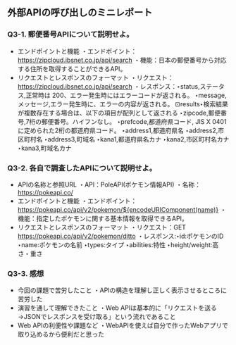 ## 外部APIの呼び出しのミニレポート
### Q3-1. 郵便番号APIについて説明せよ。
* エンドポイントと機能
  ・エンドポイント：https://zipcloud.ibsnet.co.jp/api/search
  ・機能：日本の郵便番号から対応する住所を取得することができるAPI。
* リクエストとレスポンスのフォーマット
  ・リクエスト：https://zipcloud.ibsnet.co.jp/api/search
  ・レスポンス：‣status,ステータス,正常時は 200、エラー発生時にはエラーコードが返される。
  ‣message,メッセージ,エラー発生時に、エラーの内容が返される。
  ⊡results‣検索結果が複数存在する場合は、以下の項目が配列として返される
  ‣zipcode,郵便番号,7桁の郵便番号。ハイフンなし。
  ‣prefcode,都道府県コード,	JIS X 0401 に定められた2桁の都道府県コード。
  ‣address1,都道府県名
  ‣address2,市区町村名
  ‣address3,町域名
  ‣kana1,都道府県名カナ
  ‣kana2,市区町村名カナ
  ‣kana3,町域名カナ
### Q3-2. 各自で調査したAPIについて説明せよ。
* APIの名称と参照URL
  ・API：PoleAPI(ポケモン情報API)
  ・名称：https://pokeapi.co/
* エンドポイントと機能
  ・エンドポイント：https://pokeapi.co/api/v2/pokemon/${encodeURIComponent(name)}
  ・機能：指定したポケモンに関する基本情報を取得できるAPI。
* リクエストとレスポンスのフォーマット
  ・リクエスト：GET https://pokeapi.co/api/v2/pokemon/ditto
  ・レスポンス:‣id:ポケモンのID
  ‣name:ポケモンの名前
  ‣types:タイプ
  ‣abilities:特性
  ‣height/weight:高さ・重さ
### Q3-3. 感想
* 今回の課題で苦労したこと
  ・APIの構造を理解し正しく表示させるところに苦労した
* 演習を通して理解できたこと
  ・Web APIは基本的に「リクエストを送る→JSONでレスポンスを受け取る」という流れであること
* Web APIの利便性や課題など
  ・WebAPIを使えば自分で作ったWebアプリで取り込めるから便利だと思った
